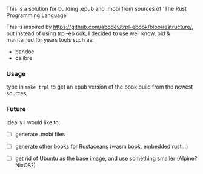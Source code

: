 This is a solution for building .epub and .mobi from sources of 'The Rust Programming Language'

This is inspired by https://github.com/abcdev/trpl-ebook/blob/restructure/, but instead of using trpl-eb ook, I decided to use well know, old & maintained for years tools such as:
- pandoc
- calibre

### Usage

type in `make trpl` to get an epub version of the book build from the newest sources.

### Future

Ideally I would like to:
 - [ ] generate .mobi files
 - [ ] generate other books for Rustaceans (wasm book, embedded rust...)
 - [ ] get rid of Ubuntu as the base image, and use something smaller (Alpine? NixOS?)
 
